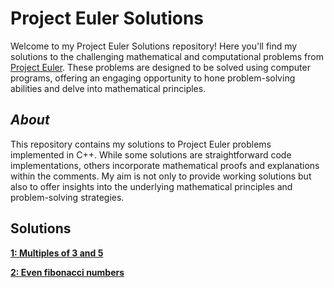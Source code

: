 


# Project Euler Solutions

Welcome to my Project Euler Solutions repository! Here you'll find my solutions to the challenging mathematical and computational problems from [Project Euler](https://www.hackerrank.com/contests/projecteuler/challenges). These problems are designed to be solved using computer programs, offering an engaging opportunity to hone problem-solving abilities and delve into mathematical principles.

## *About*

This repository contains my solutions to Project Euler problems implemented in C++. While some solutions are straightforward code implementations, others incorporate mathematical proofs and explanations within the comments. My aim is not only to provide working solutions but also to offer insights into the underlying mathematical principles and problem-solving strategies.

## Solutions

**[1: Multiples of 3 and 5](solutions/ProjectEuler1.cpp)**

**[2: Even fibonacci numbers](solutions/ProjectEuler2.cpp)**

